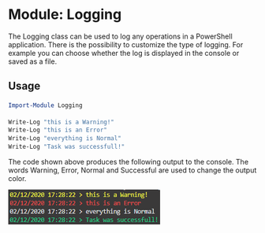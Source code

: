 # Module: Logging
The Logging class can be used to log any operations in a PowerShell application. There is the possibility to customize the type of logging. For example you can choose whether the log is displayed in the console or saved as a file.

## Usage
```powershell
Import-Module Logging

Write-Log "this is a Warning!"
Write-Log "this is an Error" 
Write-Log "everything is Normal"
Write-Log "Task was successfull!"
```

The code shown above produces the following output to the console. The words Warning, Error, Normal and Successful are used to change the output color.

![Class Logging console output](https://github.com/linusniederer/powershell-library/blob/master/src/main/moduldoc/images/Logging-consoleOutput-01.png)
